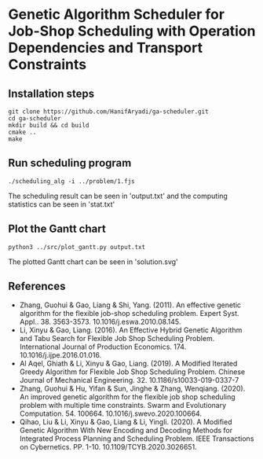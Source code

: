 # Genetic Algorithm Scheduler for Job-Shop Scheduling with Operation Dependencies and Transport Constraints

## Installation steps
```
git clone https://github.com/HanifAryadi/ga-scheduler.git
cd ga-scheduler
mkdir build && cd build
cmake ..
make 
```

## Run scheduling program 
```
./scheduling_alg -i ../problem/1.fjs
```
The scheduling result can be seen in 'output.txt' and the computing statistics can be seen in 'stat.txt'

## Plot the Gantt chart
```
python3 ../src/plot_gantt.py output.txt
```
The plotted Gantt chart can be seen in 'solution.svg'

## References
- Zhang, Guohui & Gao, Liang & Shi, Yang. (2011). An effective genetic algorithm for the flexible job-shop scheduling problem. Expert Syst. Appl.. 38. 3563-3573. 10.1016/j.eswa.2010.08.145. 
- Li, Xinyu & Gao, Liang. (2016). An Effective Hybrid Genetic Algorithm and Tabu Search for Flexible Job Shop Scheduling Problem. International Journal of Production Economics. 174. 10.1016/j.ijpe.2016.01.016. 
- Al Aqel, Ghiath & Li, Xinyu & Gao, Liang. (2019). A Modified Iterated Greedy Algorithm for Flexible Job Shop Scheduling Problem. Chinese Journal of Mechanical Engineering. 32. 10.1186/s10033-019-0337-7
- Zhang, Guohui & Hu, Yifan & Sun, Jinghe & Zhang, Wenqiang. (2020). An improved genetic algorithm for the flexible job shop scheduling problem with multiple time constraints. Swarm and Evolutionary Computation. 54. 100664. 10.1016/j.swevo.2020.100664. 
- Qihao, Liu & Li, Xinyu & Gao, Liang & Li, Yingli. (2020). A Modified Genetic Algorithm With New Encoding and Decoding Methods for Integrated Process Planning and Scheduling Problem. IEEE Transactions on Cybernetics. PP. 1-10. 10.1109/TCYB.2020.3026651. 